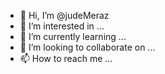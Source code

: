- 👋 Hi, I’m @judeMeraz
- 👀 I’m interested in ...
- 🌱 I’m currently learning ...
- 💞️ I’m looking to collaborate on ...
- 📫 How to reach me ...

<!---
judeMeraz/judeMeraz is a ✨ special ✨ repository because its `README.md` (this file) appears on your GitHub profile.
You can click the Preview link to take a look at your changes.
--->
